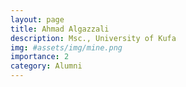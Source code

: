 ```yaml
---
layout: page
title: Ahmad Algazzali
description: Msc., University of Kufa 
img: #assets/img/mine.png
importance: 2
category: Alumni
---
```

